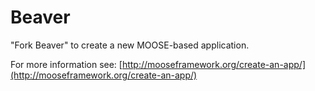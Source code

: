 Beaver
=====

"Fork Beaver" to create a new MOOSE-based application.

For more information see: [http://mooseframework.org/create-an-app/](http://mooseframework.org/create-an-app/)
